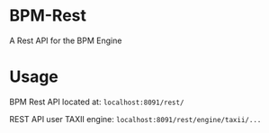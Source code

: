 # BPM-Rest

A Rest API for the BPM Engine

# Usage

BPM Rest API located at: `localhost:8091/rest/`

REST API user TAXII engine: `localhost:8091/rest/engine/taxii/...`